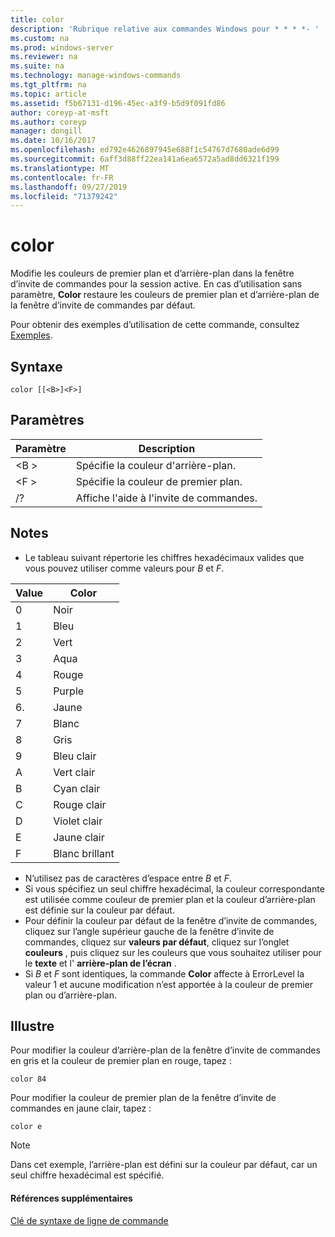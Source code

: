 ```yaml
---
title: color
description: 'Rubrique relative aux commandes Windows pour * * * *- '
ms.custom: na
ms.prod: windows-server
ms.reviewer: na
ms.suite: na
ms.technology: manage-windows-commands
ms.tgt_pltfrm: na
ms.topic: article
ms.assetid: f5b67131-d196-45ec-a3f9-b5d9f091fd86
author: coreyp-at-msft
ms.author: coreyp
manager: dongill
ms.date: 10/16/2017
ms.openlocfilehash: ed792e4626897945e688f1c54767d7680ade6d99
ms.sourcegitcommit: 6aff3d88ff22ea141a6ea6572a5ad8dd6321f199
ms.translationtype: MT
ms.contentlocale: fr-FR
ms.lasthandoff: 09/27/2019
ms.locfileid: "71379242"
---
```

# <a name="color"></a>color



Modifie les couleurs de premier plan et d’arrière-plan dans la fenêtre d’invite de commandes pour la session active. En cas d’utilisation sans paramètre, **Color** restaure les couleurs de premier plan et d’arrière-plan de la fenêtre d’invite de commandes par défaut.

Pour obtenir des exemples d’utilisation de cette commande, consultez [Exemples](#BKMK_examples).

## <a name="syntax"></a>Syntaxe

```
color [[<B>]<F>]
```

## <a name="parameters"></a>Paramètres

|Paramètre|Description|
|---------|-----------|
|\<B >|Spécifie la couleur d'arrière-plan.|
|\<F >|Spécifie la couleur de premier plan.|
|/?|Affiche l'aide à l'invite de commandes.|

## <a name="remarks"></a>Notes

-   Le tableau suivant répertorie les chiffres hexadécimaux valides que vous pouvez utiliser comme valeurs pour *B* et *F*.

|Value|Color|
|-----|-----|
|0|Noir|
|1|Bleu|
|2|Vert|
|3|Aqua|
|4|Rouge|
|5|Purple|
|6\.|Jaune|
|7|Blanc|
|8|Gris|
|9|Bleu clair|
|A|Vert clair|
|B|Cyan clair|
|C|Rouge clair|
|D|Violet clair|
|E|Jaune clair|
|F|Blanc brillant|
    
-   N’utilisez pas de caractères d’espace entre *B* et *F*.
-   Si vous spécifiez un seul chiffre hexadécimal, la couleur correspondante est utilisée comme couleur de premier plan et la couleur d’arrière-plan est définie sur la couleur par défaut.
-   Pour définir la couleur par défaut de la fenêtre d’invite de commandes, cliquez sur l’angle supérieur gauche de la fenêtre d’invite de commandes, cliquez sur **valeurs par défaut**, cliquez sur l’onglet **couleurs** , puis cliquez sur les couleurs que vous souhaitez utiliser pour le **texte** et l' **arrière-plan de l’écran** .
-   Si *B* et *F* sont identiques, la commande **Color** affecte à ErrorLevel la valeur 1 et aucune modification n’est apportée à la couleur de premier plan ou d’arrière-plan.

## <a name="BKMK_examples"></a>Illustre

Pour modifier la couleur d’arrière-plan de la fenêtre d’invite de commandes en gris et la couleur de premier plan en rouge, tapez :
```
color 84
```
Pour modifier la couleur de premier plan de la fenêtre d’invite de commandes en jaune clair, tapez :
```
color e
```

> [!NOTE]
> Dans cet exemple, l’arrière-plan est défini sur la couleur par défaut, car un seul chiffre hexadécimal est spécifié.

#### <a name="additional-references"></a>Références supplémentaires

[Clé de syntaxe de ligne de commande](command-line-syntax-key.md)
